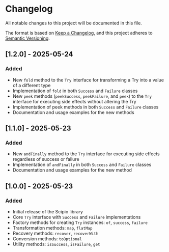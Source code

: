 # Changelog

All notable changes to this project will be documented in this file.

The format is based on [Keep a Changelog](https://keepachangelog.com/en/1.0.0/),
and this project adheres to [Semantic Versioning](https://semver.org/spec/v2.0.0.html).

## [1.2.0] - 2025-05-24

### Added

- New `fold` method to the `Try` interface for transforming a Try into a value of a different type
- Implementation of `fold` in both `Success` and `Failure` classes
- New `peek` methods (`peekSuccess`, `peekFailure`, and `peek`) to the `Try` interface for executing side effects without altering the Try
- Implementation of peek methods in both `Success` and `Failure` classes
- Documentation and usage examples for the new methods

## [1.1.0] - 2025-05-23

### Added

- New `andFinally` method to the `Try` interface for executing side effects regardless of success or failure
- Implementation of `andFinally` in both `Success` and `Failure` classes
- Documentation and usage examples for the new method

## [1.0.0] - 2025-05-23

### Added

- Initial release of the Scipio library
- Core `Try` interface with `Success` and `Failure` implementations
- Factory methods for creating `Try` instances: `of`, `success`, `failure`
- Transformation methods: `map`, `flatMap`
- Recovery methods: `recover`, `recoverWith`
- Conversion methods: `toOptional`
- Utility methods: `isSuccess`, `isFailure`, `get`
